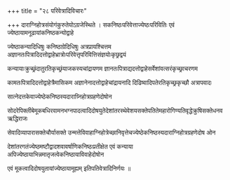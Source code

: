 +++
title = "२८ परिवेत्रादिविचारः"

+++
दाराग्निहोत्रसंयोगंकुरुतेयोऽग्रजेस्थिते । सकनिष्ठःपरिवेत्ताज्येष्ठःपरिवितिः एवं ज्येष्ठायामनूढायांकनिष्ठकन्योद्वाहे

ज्येष्ठाकन्यादिधिषुः कनिष्ठाग्रेदिधिषुः अत्रप्रायश्चित्तम अज्ञानतःपित्रादिदत्तोद्वाहेभ्रात्रोःपरिवेत्तृपरिवित्तिसंज्ञयोःकृछ्रद्वयं

कन्यायाःक्रुच्छ्रंदातुरतिकृच्छ्रंयाजकस्यचांद्रायणम ज्ञानतःपित्राद्यदत्तोद्वाहेसर्वेशांवत्सरंकृच्छ्राचरणम

कामतःपित्रादिदत्तोद्वाहेत्रैमासिकम अज्ञानेनादत्तोद्वाहेचांद्रायनादि दिढिष्वादिपतेरतिकृच्छ्रकृच्छौ अत्रापवादः

सात्नेदत्तकेवाज्येष्ठेकनिष्ठस्यदाराग्र्निहोत्रग्रहणेदोषोन

सोदरेपिक्लीबेमूकबधिरवामनभग्नपादत्वादिदोषयुतेदेशांतरस्थेवेशयसक्तेपतितेमहारोगिण्यतिवृद्धेक्रुषिसक्तेधनव ऋद्धिराजः

सेवादिव्यापारासक्तेचौर्यासक्ते उन्मत्तेविवाहाग्निहोत्रेच्छानिवृत्तेचज्येष्ठेकनिष्ठस्यदाराग्निहोत्रग्रहणेदोष ओन

देशांतरगतंज्येष्ठमष्टौद्वादशवावर्षाणिकनिष्ठःप्रतीक्षेत एवं कन्याया अपिज्येष्ठायाभिन्नमातृजत्वेकनिष्ठायाविवाहेदोषोन

एवं मूकत्वादिदोषयुतायांज्येष्ठायामूह्यम् इतिपतिवेत्रादिनिर्णयः ॥
